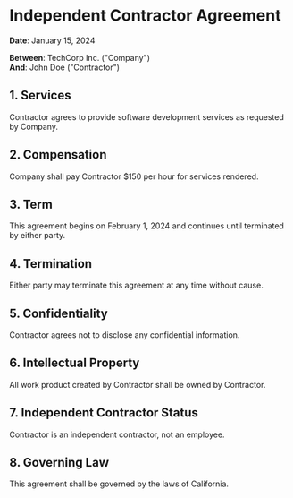 # Independent Contractor Agreement

**Date**: January 15, 2024

**Between**: TechCorp Inc. ("Company")  
**And**: John Doe ("Contractor")

## 1. Services
Contractor agrees to provide software development services as requested by Company.

## 2. Compensation
Company shall pay Contractor $150 per hour for services rendered.

## 3. Term
This agreement begins on February 1, 2024 and continues until terminated by either party.

## 4. Termination
Either party may terminate this agreement at any time without cause.

## 5. Confidentiality
Contractor agrees not to disclose any confidential information.

## 6. Intellectual Property
All work product created by Contractor shall be owned by Contractor.

## 7. Independent Contractor Status
Contractor is an independent contractor, not an employee.

## 8. Governing Law
This agreement shall be governed by the laws of California.